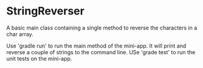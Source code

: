 StringReverser
==============

A basic main class containing a single method to reverse the characters in a char array.


Use 'gradle run' to run the main method of the mini-app. It will print and reverse a couple of strings to the command line.
USe 'grade test' to run the unit tests on the mini-app.
